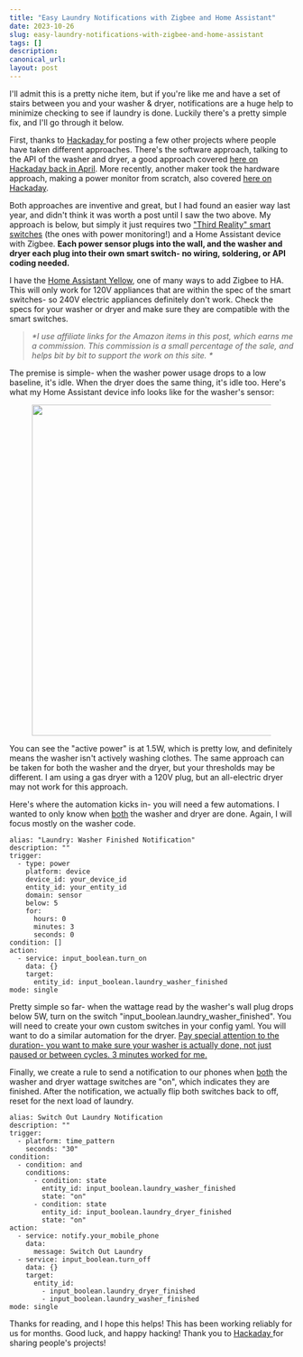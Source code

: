 ```yaml
---
title: "Easy Laundry Notifications with Zigbee and Home Assistant"
date: 2023-10-26
slug: easy-laundry-notifications-with-zigbee-and-home-assistant
tags: []
description: 
canonical_url: 
layout: post
---
```

<p>I'll admit this is a pretty niche item, but if you're like me and have a set of stairs between you and your washer &amp; dryer, notifications are a huge help to minimize checking to see if laundry is done.  Luckily there's a pretty simple fix, and I'll go through it below.</p><p>First, thanks to <a href="https://hackaday.com/" rel="noreferrer">Hackaday </a>for posting a few other projects where people have taken different approaches.  There's the software approach, talking to the API of the washer and dryer, a good approach covered <a href="https://hackaday.com/2023/04/15/internet-of-washing-machines-solves-an-annoyance/" rel="noreferrer">here on Hackaday back in April</a>.  More recently, another maker took the hardware approach, making a power monitor from scratch, also covered <a href="https://hackaday.com/2023/10/20/spinning-up-a-new-laundry-monitor/" rel="noreferrer">here on Hackaday</a>.</p><p>Both approaches are inventive and great, but I had found an easier way last year, and didn't think it was worth a post until I saw the two above.  My approach is below, but simply it just requires two <a href="https://amzn.to/3S8yQJ2" rel="noreferrer">"Third Reality" smart switches</a> (the ones with power monitoring!) and a Home Assistant device with Zigbee.  <strong>Each power sensor plugs into the wall, and the washer and dryer each plug into their own smart switch- no wiring, soldering, or API coding needed.</strong></p><p>I have the <a href="https://www.home-assistant.io/yellow/" rel="noreferrer">Home Assistant Yellow</a>, one of many ways to add Zigbee to HA.  This will only work for 120V appliances that are within the spec of the smart switches- so 240V electric appliances definitely don't work.  Check the specs for your washer or dryer and make sure they are compatible with the smart switches.</p><blockquote><em>*I use affiliate links for the Amazon items in this post, which earns me a commission. This commission is a small percentage of the sale, and helps bit by bit to support the work on this site. *</em></blockquote><p>The premise is simple- when the washer power usage drops to a low baseline, it's idle.  When the dryer does the same thing, it's idle too.  Here's what my Home Assistant device info looks like for the washer's sensor:</p><figure class="kg-card kg-image-card"><img src="__GHOST_URL__/content/images/2023/10/Power-Usage.jpg" class="kg-image" alt="" loading="lazy" width="664" height="587" srcset="__GHOST_URL__/content/images/size/w600/2023/10/Power-Usage.jpg 600w, __GHOST_URL__/content/images/2023/10/Power-Usage.jpg 664w"></figure><p>You can see the "active power" is at 1.5W, which is pretty low, and definitely means the washer isn't actively washing clothes.  The same approach can be taken for both the washer and the dryer, but your thresholds may be different.  I am using a gas dryer with a 120V plug, but an all-electric dryer may not work for this approach.</p><p>Here's where the automation kicks in- you will need a few automations.  I wanted to only know when <u>both</u> the washer and dryer are done.  Again, I will focus mostly on the washer code.</p><pre><code>alias: "Laundry: Washer Finished Notification"
description: ""
trigger:
  - type: power
    platform: device
    device_id: your_device_id
    entity_id: your_entity_id
    domain: sensor
    below: 5
    for:
      hours: 0
      minutes: 3
      seconds: 0
condition: []
action:
  - service: input_boolean.turn_on
    data: {}
    target:
      entity_id: input_boolean.laundry_washer_finished
mode: single</code></pre>
<p>Pretty simple so far- when the wattage read by the washer's wall plug drops below 5W, turn on the switch "input_boolean.laundry_washer_finished".  You will need to create your own custom switches in your config yaml.  You will want to do a similar automation for the dryer.  <u>Pay special attention to the duration- you want to make sure your washer is actually done, not just paused or between cycles.  3 minutes worked for me.</u></p><p>Finally, we create a rule to send a notification to our phones when <u>both</u> the washer and dryer wattage switches are "on", which indicates they are finished.  After the notification, we actually flip both switches back to off, reset for the next load of laundry.</p><pre><code>alias: Switch Out Laundry Notification
description: ""
trigger:
  - platform: time_pattern
    seconds: "30"
condition:
  - condition: and
    conditions:
      - condition: state
        entity_id: input_boolean.laundry_washer_finished
        state: "on"
      - condition: state
        entity_id: input_boolean.laundry_dryer_finished
        state: "on"
action:
  - service: notify.your_mobile_phone
    data:
      message: Switch Out Laundry
  - service: input_boolean.turn_off
    data: {}
    target:
      entity_id:
        - input_boolean.laundry_dryer_finished
        - input_boolean.laundry_washer_finished
mode: single</code></pre>
<p>Thanks for reading, and I hope this helps!  This has been working reliably for us for months.  Good luck, and happy hacking!  Thank you to <a href="https://hackaday.com/" rel="noreferrer">Hackaday </a>for sharing people's projects!</p>
